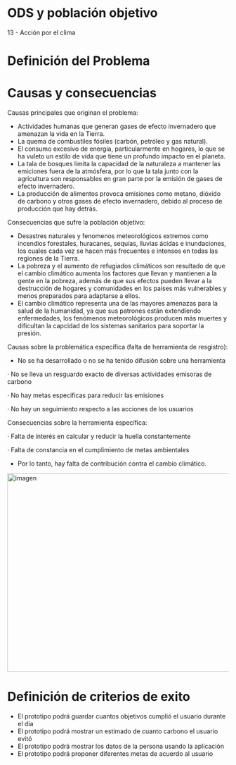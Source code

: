 # ODS y población objetivo  
13 - Acción por el clima

# Definición del Problema


# Causas y consecuencias  

Causas principales que originan el problema:
- Actividades humanas que generan gases de efecto invernadero que amenazan la vida en la Tierra.
- La quema de combustiles fósiles (carbón, petróleo y gas natural).
- El consumo excesivo de energía, particularmente en hogares, lo que se ha vuleto un estilo de vida que tiene un profundo impacto en el planeta.
- La tala de bosques limita la capacidad de la naturaleza a mantener las emiciones fuera de la atmósfera, por lo que la tala junto con la agricultura son responsables en gran parte por la emisión de gases de efecto invernadero.
- La producción de alimentos provoca emisiones como metano, dióxido de carbono y otros gases de efecto invernadero, debido al proceso de producción que hay detrás.


Consecuencias que sufre la población objetivo:
- Desastres naturales y fenomenos meteorológicos extremos como incendios forestales, huracanes, sequías, lluvias ácidas e inundaciones, los cuales cada vez se hacen más frecuentes e intensos en todas las regiones de la Tierra.
- La pobreza y el aumento de refugiados climáticos son resultado de que el cambio climático aumenta los factores que llevan y mantienen a la gente en la pobreza, además de que sus efectos pueden llevar a la destrucción de hogares y comunidades en los países más vulnerables y menos preparados para adaptarse a ellos.
- El cambio climático representa una de las mayores amenazas para la salud de la humanidad, ya que sus patrones están extendiendo enfermedades, los fenómenos meteorológicos producen más muertes y dificultan la capcidad de los sistemas sanitarios para soportar la presión.

Causas sobre la problemática específica (falta de herramienta de resgistro):
 - No se ha desarrollado o no se ha tenido difusión sobre una herramienta 

 · No se lleva un resguardo exacto de diversas actividades emisoras de carbono
 
 · No hay metas especificas para reducir las emisiones
 
 · No hay un seguimiento respecto a las acciones de los usuarios

Consecuencias sobre la herramienta específica:

 · Falta de interés en calcular y reducir la huella constantemente
 
 · Falta de constancia en el cumplimiento de metas ambientales

 - Por lo tanto, hay falta de contribución contra el cambio climático.

<img width="1349" height="451" alt="imagen" src="https://github.com/user-attachments/assets/d1b235e6-e24f-4914-8eed-9e37fdd7487c" />




# Definición de criterios de exito

- El prototipo podrá guardar cuantos objetivos cumplió el usuario durante el día
- El prototipo podrá mostrar un estimado de cuanto carbono el usuario evitó
- El prototipo podrá mostrar los datos de la persona usando la aplicación
- El prototipo podrá proponer diferentes metas de acuerdo al usuario  
